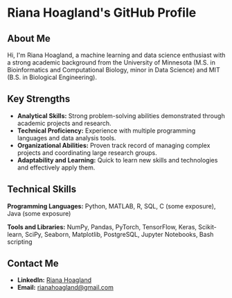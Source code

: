 # Riana Hoagland's GitHub Profile

## About Me

Hi, I'm Riana Hoagland, a machine learning and data science enthusiast with a strong academic background from the University of Minnesota (M.S. in Bioinformatics and Computational Biology, minor in Data Science) and MIT (B.S. in Biological Engineering).

## Key Strengths

- **Analytical Skills:** Strong problem-solving abilities demonstrated through academic projects and research.
- **Technical Proficiency:** Experience with multiple programming languages and data analysis tools.
- **Organizational Abilities:** Proven track record of managing complex projects and coordinating large research groups.
- **Adaptability and Learning:** Quick to learn new skills and technologies and effectively apply them.

## Technical Skills

**Programming Languages:** Python, MATLAB, R, SQL, C (some exposure), Java (some exposure)

**Tools and Libraries:** NumPy, Pandas, PyTorch, TensorFlow, Keras, Scikit-learn, SciPy, Seaborn, Matplotlib, PostgreSQL, Jupyter Notebooks, Bash scripting

## Contact Me

- **LinkedIn:** [Riana Hoagland](https://www.linkedin.com/in/riana-hoagland-615094136/)
- **Email:** rianahoagland@gmail.com
